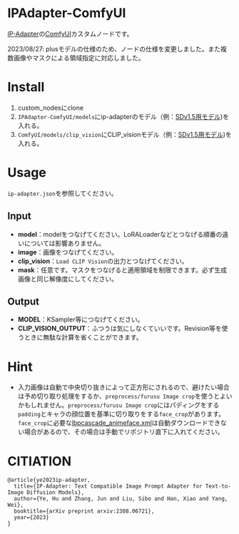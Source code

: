 # IPAdapter-ComfyUI
[IP-Adapter](https://github.com/tencent-ailab/IP-Adapter)の[ComfyUI](https://github.com/comfyanonymous/ComfyUI)カスタムノードです。

2023/08/27:
plusモデルの仕様のため、ノードの仕様を変更しました。また複数画像やマスクによる領域指定に対応しました。

# Install

1. custom_nodesにclone
2. `IPAdapter-ComfyUI/models`にip-adapterのモデル（例：[SDv1.5用モデル](https://huggingface.co/h94/IP-Adapter/blob/main/models/ip-adapter_sd15.bin))を入れる。
3. `ComfyUI/models/clip_vision`にCLIP_visionモデル（例：[SDv1.5用モデル](https://huggingface.co/h94/IP-Adapter/blob/main/models/image_encoder/pytorch_model.bin))を入れる。

# Usage
`ip-adapter.json`を参照してください。

## Input
+ **model**：modelをつなげてください。LoRALoaderなどとつなげる順番の違いについては影響ありません。
+ **image**：画像をつなげてください。
+ **clip_vision**：`Load CLIP Vision`の出力とつなげてください。
+ **mask**：任意です。マスクをつなげると適用領域を制限できます。必ず生成画像と同じ解像度にしてください。

## Output
+ **MODEL**：KSampler等につなげてください。
+ **CLIP_VISION_OUTPUT**：ふつうは気にしなくていいです。Revision等を使うときに無駄な計算を省くことができます。

# Hint
+ 入力画像は自動で中央切り抜きによって正方形にされるので、避けたい場合は予め切り取り処理をするか、`preprocess/furusu Image crop`を使うとよいかもしれません。`preprocess/furusu Image crop`にはパディングをする`padding`とキャラの顔位置を基準に切り取りをする`face_crop`があります。`face_crop`に必要な[lbpcascade_animeface.xml](https://github.com/nagadomi/lbpcascade_animefacehttps://github.com/nagadomi/lbpcascade_animeface)は自動ダウンロードできない場合があるので、その場合は手動でリポジトリ直下に入れてください。

# CITIATION
```
@article{ye2023ip-adapter,
  title={IP-Adapter: Text Compatible Image Prompt Adapter for Text-to-Image Diffusion Models},
  author={Ye, Hu and Zhang, Jun and Liu, Sibo and Han, Xiao and Yang, Wei},
  booktitle={arXiv preprint arxiv:2308.06721},
  year={2023}
}
```
